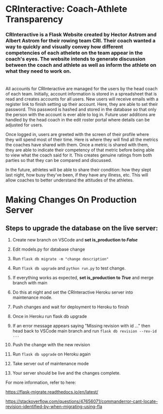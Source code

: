 # CRInteractive: Coach-Athlete Transparency

### CRInteractive is a Flask Website created by Hector Astrom and Albert Astrom for their rowing team CRI. Their coach wanted a way to quickly and visually convey how different competencies of each athelete on the team appear in the coach's eyes. The website intends to generate discussion between the coach and athlete as well as inform the athlete on what they need to work on.

#  
All accounts for CRInteractive are managed for the users by the head coach of each team. Initially, account information is stored in a spreadsheet that is read and creates accounts for all users. New users will receive emails with a register link to finish setting up their account. Here, they are able to set their password. This password is hashed and stored in the database so that only the person with the account is ever able to log in. Future user additions are handled by the head coach in the edit roster portal where details can be adjusted for users. 
  
Once logged in, users are greeted with the screen of their profile where they will spend most of their time. Here is where they will find all the metrics the coaches have shared with them. Once a metric is shared with them, they are able to indicate their competency of that metric before being able to view what the coach said for it. This creates genuine ratings from both parties so that they can be compared and discussed.
  
In the future, athletes will be able to share their condition: how they slept last night, how busy they've been, if they have any illness, etc. This will allow coaches to better understand the attitudes of the athletes.

# Making Changes On Production Server

## Steps to upgrade the database on the live server: 
1. Create new branch on VSCode and **set is_production to *False***

1. Edit models.py for database change

1. Run `flask db migrate -m "change description"`

1. Run `flask db upgrade` and `python run.py` to test change.

1. If everything works as expected, **set is_production to *True*** and merge branch with main

1. Do this at night and set the CRInteractive Heroku server into maintenance mode. 

1. Push changes and wait for deployment to Heroku to finish

1. Once in Heroku run flask db upgrade

1. If an error message appears saying "Missing revision with id ..." then head back to VSCode main branch and run `flask db revision --rev-id ...`

1. Push the change with the new revision

1. Run `flask db upgrade` on Heroku again

1. Take server out of maintenance mode

1. Your server should be live and the changes complete. 


For more information, refer to here:

https://flask-migrate.readthedocs.io/en/latest/

https://stackoverflow.com/questions/47656071/commanderror-cant-locate-revision-identified-by-when-migrating-using-fla
